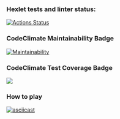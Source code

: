 ### Hexlet tests and linter status:
[![Actions Status](https://github.com/ya-makariy/java-project-lvl1/workflows/hexlet-check/badge.svg)](https://github.com/ya-makariy/java-project-lvl1/actions)

### CodeClimate Maintainability Badge
[![Maintainability](https://api.codeclimate.com/v1/badges/c5a301a07072a63be82c/maintainability)](https://codeclimate.com/github/ya-makariy/java-project-lvl1/maintainability)

### CodeClimate Test Coverage Badge
<a href="https://codeclimate.com/github/ya-makariy/java-project-lvl1/test_coverage"><img src="https://api.codeclimate.com/v1/badges/c5a301a07072a63be82c/test_coverage" /></a>

### How to play
[![asciicast](https://asciinema.org/a/YKHdHrIsit75yIaQ5fbPdqlXt.png)](https://asciinema.org/a/YKHdHrIsit75yIaQ5fbPdqlXt)

